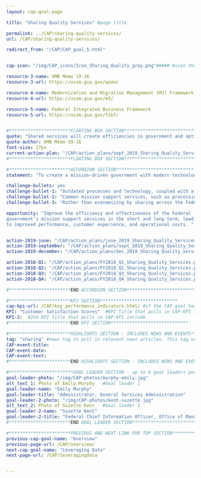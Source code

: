 ```yaml
---
layout: cap-goal-page

title: "Sharing Quality Services" #page title

permalink: ../CAP/sharing-quality-services/
url: /CAP/sharing-quality-services/

redirect_from: "/CAP/CAP_goal_5.html"


cap-icon: "/img/CAP_icons/Icon_Sharing_Quality_gray.png"##### #icon that appears next to title

resource-3-name: OMB Memo 19-16
resource-3-url: https://ussm.gsa.gov/qsmo/

resource-4-name: Modernization and Migration Management (M3) Framework
resource-4-url: https://ussm.gsa.gov/m3/

resource-5-name: Federal Integrated Business Framework
resource-5-url: https://ussm.gsa.gov/fibf/


#***********************FLOATING BOX SECTION*****************************
quote: "Shared services will create efficiencies in government and optimize the workforce by shifting resources to higher value work and reducing duplication across agencies " #appears in the gray text box
quote-author: OMB Memo-19-16
font-size: 17px
current-action-plan: "/CAP/action_plans/sept_2019_Sharing_Quality_Services.pdf"
#***********************FLOATING BOX SECTION*****************************

#***********************ACCORDION SECTION*****************************
statement: "To create a mission-driven government with modern technology and services that enable the workforce to better serve the American taxpayer." #first accordion text

challenge-bullets: yes
challenge-bullet-1: "Outdated processes and technology, coupled with a culture of compliance, have created an inflexible mission-support environment."
challenge-bullet-2: "Common mission support services, such as processing hiring transactions, managing finances, closing contracts, and processing payroll more than $25B annually."
challenge-bullet-3: "Rather than economizing by sharing across the Federal government, we duplicate contracts, people, and technology across hundreds of locations. Thirty eight percent of Federal leaders report low satisfaction with mission support." #second accordion text

opportunity: "Improve the efficiency and effectiveness of the Federal
government’s mission support services in the short and long term, leading
to improved performance, customer experience, and operational costs. " #third accordion text


action-2019-june: "/CAP/action_plans/june_2019_Sharing_Quality_Services.pdf"
action-2019-september: "/CAP/action_plans/sept_2019_Sharing_Quality_Services.pdf"
action-2019-december: "/CAP/action_plans/dec_2019_Sharing_Quality_Services.pdf"

action-2018-Q1: "/CAP/action_plans/FY2018_Q1_Sharing_Quality_Services.pdf"
action-2018-Q2: "/CAP/action_plans/FY2018_Q2_Sharing_Quality_Services.pdf"
action-2018-Q3: "/CAP/action_plans/FY2018_Q3_Sharing_Quality_Services.pdf"
action-2018-Q4: "/CAP/action_plans/FY2018_Q4_Sharing_Quality_Services.pdf"

#***********************END ACCORDION SECTION*****************************

#***********************KPI SECTION*****************************
cap-kpi-url: /CAP/key_performance_indicators.html/ #if the CAP goal has a KPI, it will appear as a button under the title. The button links to the Tableau dashboard
KPI: "Customer Satisfaction Scores"  #KPI title that pulls in CAP-KPI include
KPI-2:  #2nd KPI title that pulls in CAP-KPI include
#***********************END KPI SECTION*****************************

#***********************HIGHLIGHTS SECTION - INCLUDES NEWS AND EVENTS*****************************
tag: "sharing" #news tag to pull in relevant news articles. This tag needs to be included in the "post" front matter
CAP-event-title:
CAP-event-date:
CAP-event-text:
#***********************END HIGHLIGHTS SECTION - INCLUDES NEWS AND EVENTS*****************************

#************************GOAL LEADER SECTION - up to 6 goal leaders possible by creating up to 6 sections below***************************
goal-leader-photo: "/img/CAP-photos/murphy-emily.jpg"
alt_text_1: Photo of Emily Murphy   #Goal leader 1
goal-leader-name: "Emily Murphy"
goal-leader-title: "Administrator, General Services Administration"
goal-leader-2-photo: "/img/CAP-photos/kent-suzette.jpg"
alt_text_2: Photo of Suzette Kent   #Goal leader 2
goal-leader-2-name: "Suzette Kent"
goal-leader-2-title: "Federal Chief Information Officer, Office of Management and Budget"
#***********************END GOAL LEADER SECTION*****************************8

#***********************PREVIOUS AND NEXT LINK FOR TOP SECTION*****************************8
previous-cap-goal-name: "Overview"
previous-page-url: /CAP/overview/
next-cap-goal-name: "Leveraging Data"
next-page-url: /CAP/leveragingdata


---  
```

